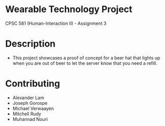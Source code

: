 # Wearable Technology Project
CPSC 581 (Human-Interaction II) - Assignment 3

# Description
- This project showcases a proof of concept for a beer hat that lights up when you are out of beer to let the server know that you need a refill.

# Contributing
- Alexander Lam
- Joseph Gorospe
- Michael Verwaayen
- Mitchell Rudy
- Muhannad Nouri
